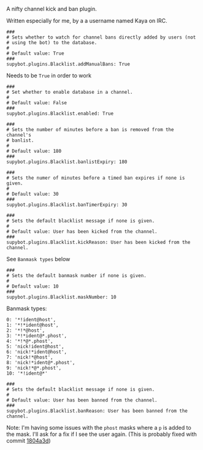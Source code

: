 A nifty channel kick and ban plugin.

Written especially for me, by a a username named Kaya on IRC.

```
###
# Sets whether to watch for channel bans directly added by users (not
# using the bot) to the database.
#
# Default value: True
###
supybot.plugins.Blacklist.addManualBans: True
```

Needs to be `True` in order to work
```
###
# Set whether to enable database in a channel.
#
# Default value: False
###
supybot.plugins.Blacklist.enabled: True
```

```
###
# Sets the number of minutes before a ban is removed from the channel's
# banlist.
#
# Default value: 180
###
supybot.plugins.Blacklist.banlistExpiry: 180
```

```
###
# Sets the numer of minutes before a timed ban expires if none is given.
#
# Default value: 30
###
supybot.plugins.Blacklist.banTimerExpiry: 30
```

```
###
# Sets the default blacklist message if none is given.
#
# Default value: User has been kicked from the channel.
###
supybot.plugins.Blacklist.kickReason: User has been kicked from the channel.
```

See `Banmask types` below
```
###
# Sets the default banmask number if none is given.
#
# Default value: 10
###
supybot.plugins.Blacklist.maskNumber: 10
```

Banmask types:
```
0: '*!ident@host',
1: '*!*ident@host',
2: '*!*@host',
3: '*!*ident@*.phost',
4: '*!*@*.phost',
5: 'nick!ident@host',
6: 'nick!*ident@host',
7: 'nick!*@host',
8: 'nick!*ident@*.phost',
9: 'nick!*@*.phost',
10: '*!ident@*'
```

```
###
# Sets the default blacklist message if none is given.
#
# Default value: User has been banned from the channel.
###
supybot.plugins.Blacklist.banReason: User has been banned from the channel.
```



Note: I'm having some issues with the `phost` masks where a `p` is added to the mask. I'll ask for a fix if I see the user again. (This is probably fixed with commit [1804a3d](https://github.com/TehPeGaSuS/supy-plugins/commit/1804a3d8b9307c46317a516b4091d3c32749ba63))
